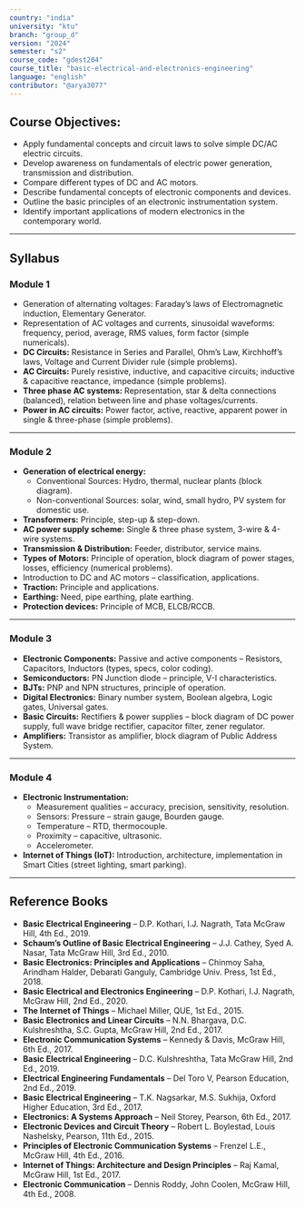 ```yaml
---
country: "india"
university: "ktu"
branch: "group_d"
version: "2024"
semester: "s2"
course_code: "gdest204"
course_title: "basic-electrical-and-electronics-engineering"
language: "english"
contributor: "@arya3077"
---
```


## Course Objectives:
- Apply fundamental concepts and circuit laws to solve simple DC/AC electric circuits.  
- Develop awareness on fundamentals of electric power generation, transmission and distribution.  
- Compare different types of DC and AC motors.  
- Describe fundamental concepts of electronic components and devices.  
- Outline the basic principles of an electronic instrumentation system.  
- Identify important applications of modern electronics in the contemporary world.  

---

## Syllabus

### Module 1
- Generation of alternating voltages: Faraday’s laws of Electromagnetic induction, Elementary Generator.  
- Representation of AC voltages and currents, sinusoidal waveforms: frequency, period, average, RMS values, form factor (simple numericals).  
- **DC Circuits:** Resistance in Series and Parallel, Ohm’s Law, Kirchhoff’s laws, Voltage and Current Divider rule (simple problems).  
- **AC Circuits:** Purely resistive, inductive, and capacitive circuits; inductive & capacitive reactance, impedance (simple problems).  
- **Three phase AC systems:** Representation, star & delta connections (balanced), relation between line and phase voltages/currents.  
- **Power in AC circuits:** Power factor, active, reactive, apparent power in single & three-phase (simple problems).  

---

### Module 2
- **Generation of electrical energy:**  
  - Conventional Sources: Hydro, thermal, nuclear plants (block diagram).  
  - Non-conventional Sources: solar, wind, small hydro, PV system for domestic use.  
- **Transformers:** Principle, step-up & step-down.  
- **AC power supply scheme:** Single & three phase system, 3-wire & 4-wire systems.  
- **Transmission & Distribution:** Feeder, distributor, service mains.  
- **Types of Motors:** Principle of operation, block diagram of power stages, losses, efficiency (numerical problems).  
- Introduction to DC and AC motors – classification, applications.  
- **Traction:** Principle and applications.  
- **Earthing:** Need, pipe earthing, plate earthing.  
- **Protection devices:** Principle of MCB, ELCB/RCCB.  

---

### Module 3
- **Electronic Components:** Passive and active components – Resistors, Capacitors, Inductors (types, specs, color coding).  
- **Semiconductors:** PN Junction diode – principle, V-I characteristics.  
- **BJTs:** PNP and NPN structures, principle of operation.  
- **Digital Electronics:** Binary number system, Boolean algebra, Logic gates, Universal gates.  
- **Basic Circuits:** Rectifiers & power supplies – block diagram of DC power supply, full wave bridge rectifier, capacitor filter, zener regulator.  
- **Amplifiers:** Transistor as amplifier, block diagram of Public Address System.  

---

### Module 4
- **Electronic Instrumentation:**  
  - Measurement qualities – accuracy, precision, sensitivity, resolution.  
  - Sensors: Pressure – strain gauge, Bourden gauge.  
  - Temperature – RTD, thermocouple.  
  - Proximity – capacitive, ultrasonic.  
  - Accelerometer.  
- **Internet of Things (IoT):** Introduction, architecture, implementation in Smart Cities (street lighting, smart parking).  

---

## Reference Books
- **Basic Electrical Engineering** – D.P. Kothari, I.J. Nagrath, Tata McGraw Hill, 4th Ed., 2019.  
- **Schaum’s Outline of Basic Electrical Engineering** – J.J. Cathey, Syed A. Nasar, Tata McGraw Hill, 3rd Ed., 2010.  
- **Basic Electronics: Principles and Applications** – Chinmoy Saha, Arindham Halder, Debarati Ganguly, Cambridge Univ. Press, 1st Ed., 2018.  
- **Basic Electrical and Electronics Engineering** – D.P. Kothari, I.J. Nagrath, McGraw Hill, 2nd Ed., 2020.  
- **The Internet of Things** – Michael Miller, QUE, 1st Ed., 2015.  
- **Basic Electronics and Linear Circuits** – N.N. Bhargava, D.C. Kulshreshtha, S.C. Gupta, McGraw Hill, 2nd Ed., 2017.  
- **Electronic Communication Systems** – Kennedy & Davis, McGraw Hill, 6th Ed., 2017.  
- **Basic Electrical Engineering** – D.C. Kulshreshtha, Tata McGraw Hill, 2nd Ed., 2019.  
- **Electrical Engineering Fundamentals** – Del Toro V, Pearson Education, 2nd Ed., 2019.  
- **Basic Electrical Engineering** – T.K. Nagsarkar, M.S. Sukhija, Oxford Higher Education, 3rd Ed., 2017.  
- **Electronics: A Systems Approach** – Neil Storey, Pearson, 6th Ed., 2017.  
- **Electronic Devices and Circuit Theory** – Robert L. Boylestad, Louis Nashelsky, Pearson, 11th Ed., 2015.  
- **Principles of Electronic Communication Systems** – Frenzel L.E., McGraw Hill, 4th Ed., 2016.  
- **Internet of Things: Architecture and Design Principles** – Raj Kamal, McGraw Hill, 1st Ed., 2017.  
- **Electronic Communication** – Dennis Roddy, John Coolen, McGraw Hill, 4th Ed., 2008.  
